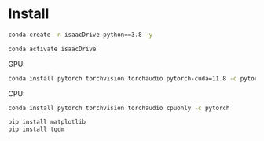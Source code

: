 # Install
```bash
conda create -n isaacDrive python==3.8 -y
```

```bash
conda activate isaacDrive
```

GPU:
```bash
conda install pytorch torchvision torchaudio pytorch-cuda=11.8 -c pytorch -c nvidia
```

CPU:
```bash
conda install pytorch torchvision torchaudio cpuonly -c pytorch
```



```bash
pip install matplotlib
pip install tqdm
```